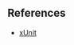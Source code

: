 ## References

- [xUnit](https://learn.microsoft.com/en-us/dotnet/core/testing/unit-testing-csharp-with-xunit)
